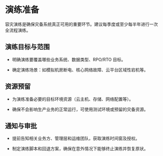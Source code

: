 # 演练准备

容灾演练是确保灾备系统真正可用的重要环节。建议每季度或至少每半年进行一次全流程演练。

## **演练目标与范围**

* 明确演练要覆盖哪些业务系统、数据类型、RPO/RTO 目标。

* 确定演练场景：如模拟机房断电、核心网络故障、云平台区域性宕机等。

## **资源预留**

* 为演练准备必要的目标环境资源（云主机、存储、网络配置等）。

* 确保不会影响生产业务的正常运行，可使用测试环境或预留的灾备资源。

## **通知与审批**

* 提前告知相关业务方、管理层和运维团队，获取演练时间窗及授权。

* 制定演练脚本和回退方案，确保在意外情况下能够终止演练并恢复原状。